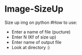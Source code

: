 # Image-SizeUp
Size up img on python 
#How to use:
- Enter a name of file (pucture)
- Enter N (Kf of size up)
- Enter name of output file
- Look at directory :)
